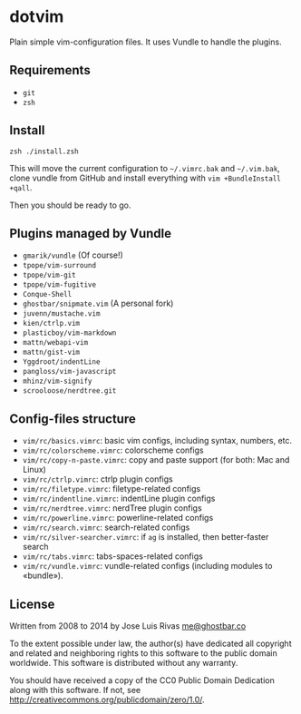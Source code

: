 dotvim
======

Plain simple vim-configuration files. It uses Vundle to handle the plugins.

Requirements
------------
+ `git`
+ `zsh`

Install
-------

    zsh ./install.zsh

This will move the current configuration to `~/.vimrc.bak` and `~/.vim.bak`, clone vundle from GitHub and install everything with `vim +BundleInstall +qall`.

Then you should be ready to go.

Plugins managed by Vundle
-------------------------

+ `gmarik/vundle` (Of course!)
+ `tpope/vim-surround`
+ `tpope/vim-git`
+ `tpope/vim-fugitive`
+ `Conque-Shell`
+ `ghostbar/snipmate.vim` (A personal fork)
+ `juvenn/mustache.vim`
+ `kien/ctrlp.vim`
+ `plasticboy/vim-markdown`
+ `mattn/webapi-vim`
+ `mattn/gist-vim`
+ `Yggdroot/indentLine`
+ `pangloss/vim-javascript`
+ `mhinz/vim-signify`
+ `scrooloose/nerdtree.git`

Config-files structure
----------------------

+ `vim/rc/basics.vimrc`: basic vim configs, including syntax, numbers, etc.
+ `vim/rc/colorscheme.vimrc`: colorscheme configs
+ `vim/rc/copy-n-paste.vimrc`: copy and paste support (for both: Mac and Linux)
+ `vim/rc/ctrlp.vimrc`: ctrlp plugin configs
+ `vim/rc/filetype.vimrc`: filetype-related configs
+ `vim/rc/indentline.vimrc`: indentLine plugin configs
+ `vim/rc/nerdtree.vimrc`: nerdTree plugin configs
+ `vim/rc/powerline.vimrc`: powerline-related configs
+ `vim/rc/search.vimrc`: search-related configs
+ `vim/rc/silver-searcher.vimrc`: if `ag` is installed, then better-faster search
+ `vim/rc/tabs.vimrc`: tabs-spaces-related configs
+ `vim/rc/vundle.vimrc`: vundle-related configs (including modules to «bundle»).

License
-------
Written from 2008 to 2014 by Jose Luis Rivas <me@ghostbar.co>

To the extent possible under law, the author(s) have dedicated all copyright and related and neighboring rights to this software to the public domain worldwide. This software is distributed without any warranty.

You should have received a copy of the CC0 Public Domain Dedication along with this software. If not, see <http://creativecommons.org/publicdomain/zero/1.0/>.
